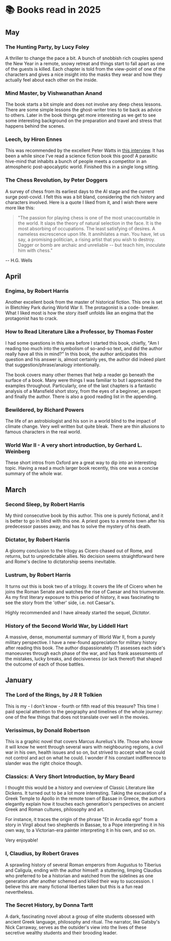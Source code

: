 # 📚 Books read in 2025

## May

### The Hunting Party, by Lucy Foley

A thriller to change the pace a bit. A bunch of snobbish rich couples spend the
New Year in a remote, snowy retreat and things start to fall apart as one of
the guests is killed. Each chapter is told from the view-point of one of the
characters and gives a nice insight into the masks they wear and how they
actually feel about each other on the inside.

### Mind Master, by Vishwanathan Anand

The book starts a bit simple and does not involve any deep chess lessons. There
are some simple lessons the ghost-writer tries to tie back as advice to others.
Later in the book things get more interesting as we get to see some interesting
background on the preparation and travel and stress that happens behind the
scenes.

### Leech, by Hiron Ennes

This was recommended by the excellent Peter Watts in [this
interview](https://www.forbes.com/sites/olliebarder/2025/04/09/peter-watts-on-blindsight-armored-core-and-working-with-neill-blomkamp/).
It has been a while since I've read a science fiction book this good! A
parasitic hive-mind that inhabits a bunch of people meets a competitor in an
atmospheric post-apocalyptic world. Finished this in a single long sitting.

### The Chess Revolution, by Peter Doggers

A survey of chess from its earliest days to the AI stage and the current 
surge post-covid.
I felt this was a bit bland, considering the rich history and characters
involved. Here is a quote I liked from it, and I wish there were more 
like this:

> "The passion for playing chess is one of the most unaccountable in 
the world. It slaps the theory of natural selection in the face. It is
the most absorbing of occupations. The least satisfying of desires. A
nameless excrescence upon life. It annihilates a man. You have, let us 
say, a promising politician, a rising artist that you wish to destroy.
Dagger or bomb are archaic and unreliable -- but teach him, inoculate
him with chess."

-- H.G. Wells

## April

### Engima, by Robert Harris

Another excellent book from the master of historical fiction. This one
is set in Bletchley Park during World War II. The protagonist is a code-
breaker. What I liked most is how the story itself unfolds like an
engima that the protagonist has to crack.

### How to Read Literature Like a Professor, by Thomas Foster

I had some questions in this area before I started this book, chiefly,
"Am I reading too much into the symbolism of so-and-so text, and did the
author really have all this in mind?" In this book, the author anticipates
this question and his answer is, almost certainly yes, the author did
indeed plant that suggestion/phrase/analogy intentionally.

The book covers many other themes that help a reader go beneath the 
surface of a book. Many were things I was familiar to but I appreciated the
examples throughout. Particularly, one of the last chapters is a fantastic
analysis of a Mansfield short story, from the eyes of a beginner, an expert
and finally the author. There is also a good reading list in the appending.

### Bewildered, by Richard Powers

The life of an astrobiologist and his son in a world blind to the impact
of climate change. Very well written but quite bleak. There are thin 
allusions to famous characters in the real world. 

### World War II - A very short introduction, by Gerhard L. Weinberg

These short intros from Oxford are a great way to dip into an interesting 
topic. Having a read a much larger book recently, this one was a concise 
summary of the whole war.

## March

### Second Sleep, by Robert Harris

My third consecutive book by this author. This one is purely fictional, and 
it is better to go in blind with this one. A priest goes to a remote town 
after his predecessor passes away, and has to solve the mystery of his death. 

### Dictator, by Robert Harris

A gloomy conclusion to the trilogy as Cicero chased out of Rome, and returns,
but to unpredictable allies. No decision seems straightforward here and Rome's
decline to dictatorship seems inevitable.

### Lustrum, by Robert Harris

It turns out this is book two of a trilogy. It covers the life of Cicero when
he joins the Roman Senate and watches the rise of Caesar and his triumverate.
As my first literary exposure to this period of history, it was fascinating to
see the story from the 'other' side, i.e. not Caesar's.

Highly recommended and I have already started the sequel, *Dictator*.

### History of the Second World War, by Liddell Hart

A massive, dense, monumental summary of World War II, from a purely military
perspective. I have a new-found appreciation for military history after reading
this book. The author dispassionately (?) assesses each side's manoeuvres
through each phase of the war, and has frank assessments of the mistakes, lucky
breaks, and decisiveness (or lack thereof) that shaped the outcome of each of
those battles.

## January

### The Lord of the Rings, by J R R Tolkien

This is my - I don't know - fourth or fifth read of this treasure? This time I
paid special attention to the geography and timelines of the whole journey: one
of the few things that does not translate over well in the movies.

### Verissimus, by Donald Robertson

This is a graphic novel that covers Marcus Aurelius's life. Those who know it
will know he went through several wars with neighbouring regions, a civil war
in his own, health issues and so on, but strived to accept what he could not
control and act on what he could. I wonder if his constant indifference to
slander was the right choice though.

### Classics: A Very Short Introduction, by Mary Beard

I thought this would be a history and overview of Classic Literature like
Dickens. It turned out to be a lot more interesting. Taking the excavation of a
Greek Temple to Apollo in the remote town of Bassae in Greece, the authors
elegantly explain how it touches each generation's perspectives on ancient
Greek and Roman cultures, philosophy and art.

For instance, it traces the origin of the phrase "Et in Arcadia ego" from a
story in Virgil about two shepherds in Bassae, to a Pope interpreting it in his
own way, to a Victorian-era painter interpreting it in his own, and so on.

Very enjoyable!

### I, Claudius, by Robert Graves

A sprawling history of several Roman emperors from Augustus to Tiberius and
Caligula, ending with the author himself: a stuttering, limping Claudius who
preferred to be a historian and watched from the sidelines as one generation
after another schemed and killed their way to succession. I believe this are
many fictional liberties taken but this is a fun read nevertheless.

### The Secret History, by Donna Tartt

A dark, fascinating novel about a group of elite students obsessed with ancient
Greek language, philosophy and ritual.  The narrator, like Gatsby's Nick
Carraway, serves as the outsider's view into the lives of these secretive
wealthy students and their brooding leader.


